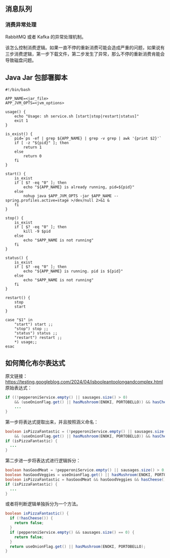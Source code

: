 ## 消息队列

### 消费异常处理

RabbitMQ 或者 Kafka 的异常处理机制。

该怎么控制消费逻辑。如果一直不停的重新消费可能会造成严重的问题，如果说有三步消费逻辑，第一步下载文件，第二步发生了异常，那么不停的重新消费肯能会导致磁盘问题。

## Java Jar 包部署脚本

```shell
#!/bin/bash

APP_NAME=<jar_file>
APP_JVM_OPTS=<jvm_options>

usage() {
    echo "Usage: sh service.sh [start|stop|restart|status]"
    exit 1
}

is_exist() {
    pid=`ps -ef | grep ${APP_NAME} | grep -v grep | awk '{print $2}'`
    if [ -z "${pid}" ]; then 
        return 1
    else 
        return 0
    fi
}

start() {
	is_exist
	if [ $? -eq "0" ]; then
		echo "${APP_NAME} is already running, pid=${pid}"
	else 
		nohup java $APP_JVM_OPTS -jar $APP_NAME --spring.profiles.active=stage >/dev/null 2>&1 &
	fi
}

stop() {
	is_exist
	if [ $? -eq "0" ]; then 
		kill -9 $pid
	else 
		echo "$APP_NAME is not running"
	fi
}

status() {
	is_exist
	if [ $? -eq "0" ]; then
		echo "${APP_NAME} is running. pid is ${pid}"
	else 
		echo "$APP_NAME is not running"
	fi
}

restart() {
	stop
	start
}

case "$1" in
	"start") start ;;
	"stop") stop ;;
	"status") status ;;
	"restart") restart ;;
	*) usage;;
esac
```

## 如何简化布尔表达式
原文链接：https://testing.googleblog.com/2024/04/isbooleantoolongandcomplex.html
原始表达式：
```java
if ((!pepperoniService.empty() || sausages.size() > 0)
	&& (useOnionFlag.get() || hasMushroom(ENOKI, PORTOBELLO)) && hasCheese()) {
	...
}
```

第一步将表达式提取出来，并且按照涵义命名：
```java
boolean isPizzaFantastic = (!pepperoniService.empty() || sausages.size() > 0)
    && (useOnionFlag.get() || hasMushroom(ENOKI, PORTOBELLO)) && hasCheese();
if (isPizzaFantastic) {
  ...
}
```

第二步进一步将表达式进行逻辑拆分：
```java
boolean hasGoodMeat = !pepperoniService.empty() || sausages.size() > 0;
boolean hasGoodVeggies = useOnionFlag.get() || hasMushroom(ENOKI, PORTOBELLO);
boolean isPizzaFantastic = hasGoodMeat && hasGoodVeggies && hasCheese();
if (isPizzaFantastic) {
  ...
}
```

或者将判断逻辑单独拆分为一个方法。
```java
boolean isPizzaFantastic() {
  if (!hasCheese()) {
    return false;
  }
  if (pepperoniService.empty() && sausages.size() == 0) {
    return false;
  }
  return useOnionFlag.get() || hasMushroom(ENOKI, PORTOBELLO);
}
```